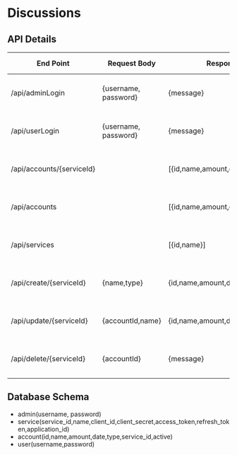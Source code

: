 # Discussions

## API Details

|End Point|Request Body|Response Body|Response Status|Method Type|
|-------|-----------|-----------|-------------|---------|
|/api/adminLogin|{username, password}|{message}|401 - Failure, 200 - Success|POST
|/api/userLogin|{username, password}|{message}|401 - Failure, 200 - Success|POST
|/api/accounts/{serviceId}||[{id,name,amount,date,type,serviceId}]|500 - Failure, 200 - Success| GET|
|/api/accounts||[{id,name,amount,date,type,serviceId}]|500 - Failure, 200 - Success| GET|
|/api/services||[{id,name}]|500 - Failure, 200 Success| GET
|/api/create/{serviceId}|{name,type}|{id,name,amount,date,type,serviceId}|500 - Failure, 200 - Succcess | POST
|/api/update/{serviceId}|{accountId,name}|{id,name,amount,date,type,serviceId}|500 - Failure, 200 - Success | PATCH
|/api/delete/{serviceId}|{accountId}|{message}|500 - Failure, 200 - Success | DELETE

## Database Schema 

* admin(username, password) 
* service(service_id,name,client_id,client_secret,access_token,refresh_token,application_id)
* account(id,name,amount,date,type,service_id,active)
* user(username,password)